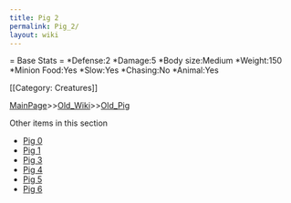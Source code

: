 ```yaml
---
title: Pig 2
permalink: Pig_2/
layout: wiki
---
```

= Base Stats =
*Defense:2
*Damage:5
*Body size:Medium
*Weight:150
*Minion Food:Yes
*Slow:Yes
*Chasing:No
*Animal:Yes

[[Category: Creatures]]

[MainPage](/keeperrl_wiki/ "wikilink")>>[Old_Wiki](/keeperrl_wiki/Old_Wiki "wikilink")>>[Old_Pig](/keeperrl_wiki/Old_Pig "wikilink")

Other items in this section
-    [Pig 0](/keeperrl_wiki/Pig_0 "wikilink")
-    [Pig 1](/keeperrl_wiki/Pig_1 "wikilink")
-    [Pig 3](/keeperrl_wiki/Pig_3 "wikilink")
-    [Pig 4](/keeperrl_wiki/Pig_4 "wikilink")
-    [Pig 5](/keeperrl_wiki/Pig_5 "wikilink")
-    [Pig 6](/keeperrl_wiki/Pig_6 "wikilink")
